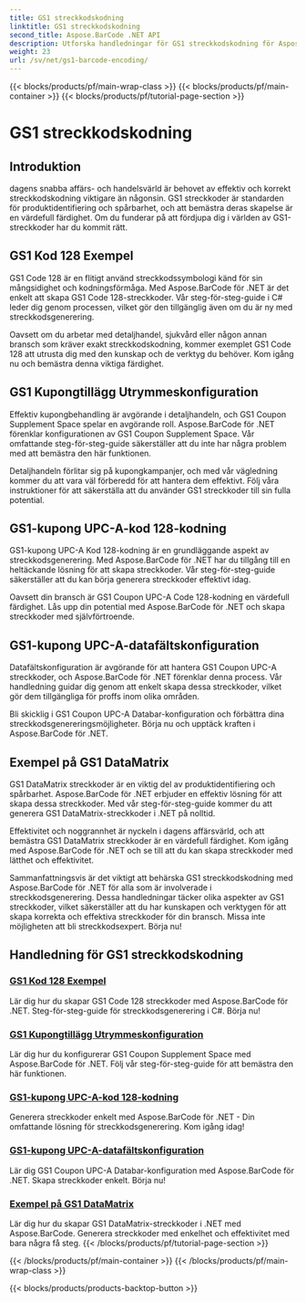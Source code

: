 ```yaml
---
title: GS1 streckkodskodning
linktitle: GS1 streckkodskodning
second_title: Aspose.BarCode .NET API
description: Utforska handledningar för GS1 streckkodskodning för Aspose.BarCode i .NET. Skapa GS1 Code 128, UPC-A och DataMatrix streckkoder med lätthet. Börja nu!
weight: 23
url: /sv/net/gs1-barcode-encoding/
---
```


{{< blocks/products/pf/main-wrap-class >}}
{{< blocks/products/pf/main-container >}}
{{< blocks/products/pf/tutorial-page-section >}}

# GS1 streckkodskodning


## Introduktion
dagens snabba affärs- och handelsvärld är behovet av effektiv och korrekt streckkodskodning viktigare än någonsin. GS1 streckkoder är standarden för produktidentifiering och spårbarhet, och att bemästra deras skapelse är en värdefull färdighet. Om du funderar på att fördjupa dig i världen av GS1-streckkoder har du kommit rätt.

## GS1 Kod 128 Exempel

GS1 Code 128 är en flitigt använd streckkodssymbologi känd för sin mångsidighet och kodningsförmåga. Med Aspose.BarCode för .NET är det enkelt att skapa GS1 Code 128-streckkoder. Vår steg-för-steg-guide i C# leder dig genom processen, vilket gör den tillgänglig även om du är ny med streckkodsgenerering.

Oavsett om du arbetar med detaljhandel, sjukvård eller någon annan bransch som kräver exakt streckkodskodning, kommer exemplet GS1 Code 128 att utrusta dig med den kunskap och de verktyg du behöver. Kom igång nu och bemästra denna viktiga färdighet.

## GS1 Kupongtillägg Utrymmeskonfiguration

Effektiv kupongbehandling är avgörande i detaljhandeln, och GS1 Coupon Supplement Space spelar en avgörande roll. Aspose.BarCode för .NET förenklar konfigurationen av GS1 Coupon Supplement Space. Vår omfattande steg-för-steg-guide säkerställer att du inte har några problem med att bemästra den här funktionen.

Detaljhandeln förlitar sig på kupongkampanjer, och med vår vägledning kommer du att vara väl förberedd för att hantera dem effektivt. Följ våra instruktioner för att säkerställa att du använder GS1 streckkoder till sin fulla potential.

## GS1-kupong UPC-A-kod 128-kodning

GS1-kupong UPC-A Kod 128-kodning är en grundläggande aspekt av streckkodsgenerering. Med Aspose.BarCode för .NET har du tillgång till en heltäckande lösning för att skapa streckkoder. Vår steg-för-steg-guide säkerställer att du kan börja generera streckkoder effektivt idag.

Oavsett din bransch är GS1 Coupon UPC-A Code 128-kodning en värdefull färdighet. Lås upp din potential med Aspose.BarCode för .NET och skapa streckkoder med självförtroende.

## GS1-kupong UPC-A-datafältskonfiguration

Datafältskonfiguration är avgörande för att hantera GS1 Coupon UPC-A streckkoder, och Aspose.BarCode för .NET förenklar denna process. Vår handledning guidar dig genom att enkelt skapa dessa streckkoder, vilket gör dem tillgängliga för proffs inom olika områden.

Bli skicklig i GS1 Coupon UPC-A Databar-konfiguration och förbättra dina streckkodsgenereringsmöjligheter. Börja nu och upptäck kraften i Aspose.BarCode för .NET.

## Exempel på GS1 DataMatrix

GS1 DataMatrix streckkoder är en viktig del av produktidentifiering och spårbarhet. Aspose.BarCode för .NET erbjuder en effektiv lösning för att skapa dessa streckkoder. Med vår steg-för-steg-guide kommer du att generera GS1 DataMatrix-streckkoder i .NET på nolltid.

Effektivitet och noggrannhet är nyckeln i dagens affärsvärld, och att bemästra GS1 DataMatrix streckkoder är en värdefull färdighet. Kom igång med Aspose.BarCode för .NET och se till att du kan skapa streckkoder med lätthet och effektivitet.

Sammanfattningsvis är det viktigt att behärska GS1 streckkodskodning med Aspose.BarCode för .NET för alla som är involverade i streckkodsgenerering. Dessa handledningar täcker olika aspekter av GS1 streckkoder, vilket säkerställer att du har kunskapen och verktygen för att skapa korrekta och effektiva streckkoder för din bransch. Missa inte möjligheten att bli streckkodsexpert. Börja nu!
## Handledning för GS1 streckkodskodning
### [GS1 Kod 128 Exempel](./gs1-code-128-example/)
Lär dig hur du skapar GS1 Code 128 streckkoder med Aspose.BarCode för .NET. Steg-för-steg-guide för streckkodsgenerering i C#. Börja nu!
### [GS1 Kupongtillägg Utrymmeskonfiguration](./gs1-coupon-supplement-space-configuration/)
Lär dig hur du konfigurerar GS1 Coupon Supplement Space med Aspose.BarCode för .NET. Följ vår steg-för-steg-guide för att bemästra den här funktionen.
### [GS1-kupong UPC-A-kod 128-kodning](./gs1-coupon-upc-a-code-128-encoding/)
Generera streckkoder enkelt med Aspose.BarCode för .NET - Din omfattande lösning för streckkodsgenerering. Kom igång idag!
### [GS1-kupong UPC-A-datafältskonfiguration](./gs1-coupon-upc-a-databar-configuration/)
Lär dig GS1 Coupon UPC-A Databar-konfiguration med Aspose.BarCode för .NET. Skapa streckkoder enkelt. Börja nu!
### [Exempel på GS1 DataMatrix](./gs1-datamatrix-example/)
Lär dig hur du skapar GS1 DataMatrix-streckkoder i .NET med Aspose.BarCode. Generera streckkoder med enkelhet och effektivitet med bara några få steg.
{{< /blocks/products/pf/tutorial-page-section >}}

{{< /blocks/products/pf/main-container >}}
{{< /blocks/products/pf/main-wrap-class >}}

{{< blocks/products/products-backtop-button >}}

